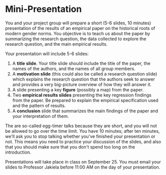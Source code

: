 # Mini-Presentation

You and your project group will prepare a short (5-6 slides, 10 minutes) presentation of the results of an empirical paper on the historical roots 
of modern gender norms. You objective is to teach us about the paper by summarizing the research question, the data collected to explore the research question, 
and the main empirical results.  

Your presentation will include 5-6 slides:  

1. A **title slide**.  Your title slide should include the title of the paper, the names of the authors, and the names of all group members.  
2. A **motivation slide** (this could also be called a research question slide) which explains the research question that the authors seek to answer and provides a very big-picture overview of how they will answer it.  
3. A slide presenting a key **figure** (possibly a map) from the paper.  
4. Two **empirical results slides** presenting the key regression findings from the paper.  Be prepared to explain the empirical specification used and the pattern of results.  
5. A **conclusion** slide that summarizes the main findings of the paper and your interpretation of them.

The are so-called egg-timer talks because they are short, and you will not be allowed to go over the time limit.  You have 10 minutes; after ten minutes, we'll ask you to stop talking whether you've finished your presentation or not. This means you need to practice your discussion of the slides, and also that you should make sure that you don't spend too long on the introduction.   

Presentations will take place in class on September 25. You must email your slides to Professor Jakiela before 11:00 AM on the day of your presentation.  

